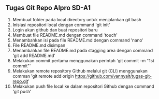 ## Tugas Git Repo Alpro SD-A1
1. Membuat folder pada local directory untuk menjalankan git bash
2. Inisiasi repositori local dengan command 'git init'
3. Login akun github dan buat repositori baru
4. Membuat file README.md dengan command 'touch'
5. Menambahkan isi pada file README.md dengan command 'nano'
6. File README.md disimpan
7. Menambahkan file README.md pada stagging area dengan command 'git add README.md'
8. Melakukan commit pertama menggunakan perintah 'git commit -m "1st commit"'
9. Melakukan remote repository Github melalui git (CLI) menggunakan comman 'git remote add origin https://github.com/vannyalt/tugas-git-repo.git'
10. Melakukan push file local ke dalam repositori Github dengan command 'git push'
